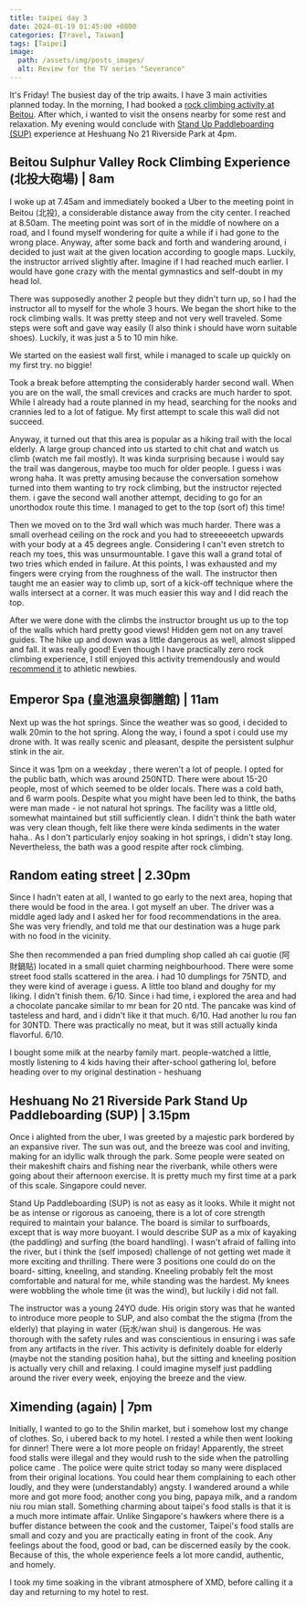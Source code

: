 ```yaml
---
title: taipei day 3
date: 2024-01-19 01:45:00 +0800
categories: [Travel, Taiwan]
tags: [Taipei]
image:
  path: /assets/img/posts_images/
  alt: Review for the TV series "Severance"
---
```




It's Friday! The busiest day of the trip awaits. I have 3 main activities planned today. In the morning, I had booked a [rock climbing activity at Beitou](https://www.klook.com/en-SG/activity/39713-beitou-sulphur-valley-rock-climbing-experience-taipei/?aid=54315). After which, i wanted to visit the onsens nearby for some rest and relaxation. My evening would conclude with [Stand Up Paddleboarding (SUP)](https://www.klook.com/en-SG/activity/69598-city-sup-taipei/?aid=54315
)  experience at Heshuang No 21 Riverside Park at 4pm.



## Beitou Sulphur Valley Rock Climbing Experience  (北投大砲場) | 8am

I woke up at 7.45am and immediately booked a Uber to the meeting point in Beitou (北投), a considerable distance away from the city center. I reached at 8.50am. The meeting point was sort of in the middle of nowhere on a road, and I found myself wondering for quite a while if i had gone to the wrong place. Anyway, after some back and forth and wandering around, i decided to just wait at the given location according to google maps. Luckily, the instructor arrived slightly after. Imagine if I had reached much earlier. I would have gone crazy with the mental gymnastics and self-doubt in my head lol.


There was supposedly another 2 people but they didn't turn up, so I had the instructor all to myself for the whole 3 hours. We began the short hike to the rock climbing walls. It was pretty steep and not very well traveled. Some steps were soft and gave way easily (I also think i should have worn suitable shoes). Luckily, it was just a 5 to 10 min hike.

We started on the easiest wall first, while i managed to scale up quickly on my first try. no biggie! 

Took a break before attempting the considerably harder second wall. When you are on the wall, the small crevices and cracks are much harder to spot. While I already had a route planned in my head, searching for the nooks and crannies led to a lot of fatigue. My first attempt to scale this wall did not succeed.

Anyway, it turned out that this area is popular as a hiking trail with the local elderly. A large group chanced into us started to chit chat and watch us climb (watch me fail mostly). It was kinda surprising because i would say the trail was dangerous, maybe too much for older people. I guess i was wrong haha. It was pretty amusing because the conversation somehow turned into them wanting to try rock climbing, but the instructor rejected them. i gave the second wall another attempt, deciding to go for an unorthodox route this time. I managed to get to the top (sort of) this time! 

Then we moved on to the 3rd wall which was much harder. There was a small overhead ceiling on the rock and you had to streeeeeetch upwards with your body at a 45 degrees angle. Considering I can't even stretch to reach my toes, this was unsurmountable. I gave this wall a grand total of two tries which ended in failure. At this points, I was exhausted and my fingers were crying from the roughness of the wall. The instructor then taught me an easier way to climb up, sort of a kick-off technique where the walls intersect at a corner. It was much easier this way and I did reach the top.

After we were done with the climbs the instructor brought us up to the top of the walls which hard pretty good views! Hidden gem not on any travel guides. The hike up and down was a little dangerous as well, almost slipped and fall. it was really good! Even though I have practically zero rock climbing experience, I still enjoyed this activity tremendously and would [recommend it](https://www.klook.com/en-SG/activity/39713-beitou-sulphur-valley-rock-climbing-experience-taipei/?aid=54315) to athletic newbies.


## Emperor Spa  (皇池溫泉御膳館) | 11am

Next up was the hot springs. Since the weather was so good, i decided to walk 20min to the hot spring. Along the way, i found a spot i could use my drone with. It was really scenic and pleasant, despite the persistent sulphur stink in the air. 

Since it was 1pm on a weekday , there weren't a lot of people. I opted for the public bath, which was around 250NTD. There were about 15-20 people, most of which seemed to be older locals. There was a cold bath, and 6 warm pools. Despite what you might have been led to think, the baths were man made - ie not natural hot springs. The facility was a little old, somewhat maintained but still sufficiently clean. I didn't think the bath water was very clean though, felt like there were kinda sediments in the water haha.. As I don't particularly enjoy soaking in hot springs, i didn't stay long. Nevertheless, the bath was a good respite after rock climbing.


## Random eating street | 2.30pm

Since I hadn't eaten at all, I wanted to go early to the next area, hoping that there would be food in the area. I got myself an uber. The driver was a middle aged lady and I asked her for food recommendations in the area. She was very friendly, and told me that our destination was a huge park with no food in the vicinity. 

She then recommended a pan fried dumpling shop called ah cai guotie (阿財鍋貼) located in a small quiet charming neighbourhood. There were some street food stalls scattered in the area. i had 10 dumplings for 75NTD, and they were kind of average i guess. A little too bland and doughy for my liking. I didn't finish them. 6/10. Since i had time, i explored the area and had a chocolate pancake similar to mr bean for 20 ntd. The pancake was kind of tasteless and hard, and i didn't like it that much. 6/10. Had another lu rou fan for 30NTD. There was practically no meat, but it was still actually kinda flavorful. 6/10.



I bought some milk at the nearby family mart. people-watched a little, mostly listening to 4 kids having their after-school gathering lol, before heading over to my original destination - heshuang 


## Heshuang No 21 Riverside Park Stand Up Paddleboarding (SUP) | 3.15pm

Once i alighted from the uber, I was greeted by a majestic park bordered by an expansive river. The sun was out, and the breeze was cool and inviting, making for an idyllic walk through the park. Some people were seated on their makeshift chairs and fishing near the riverbank, while others were going about their afternoon exercise. It is pretty much my first time at a park of this scale. Singapore could never.


Stand Up Paddleboarding (SUP) is not as easy as it looks. While it might not be as intense or rigorous as canoeing, there is a lot of core strength required to maintain your balance. The board is similar to surfboards, except that is way more buoyant. I would describe SUP as a mix of kayaking (the paddling) and surfing (the board handling). I wasn't afraid of falling into the river, but i think the (self imposed) challenge of not getting wet made it more exciting and thrilling. There were 3 positions one could do on the board- sitting, kneeling, and standing. Kneeling probably felt the most comfortable and natural for me, while standing was the hardest. My knees were wobbling the whole time (it was the wind), but luckily i did not fall.


The instructor was a young 24YO dude. His origin story was that he wanted to introduce more people to SUP, and also combat the the stigma (from the elderly) that playing in water (玩水/wan shui) is dangerous. He was thorough with the safety rules and was conscientious in ensuring i was safe from any artifacts in the river. This activity is definitely doable for elderly (maybe not the standing position haha), but the sitting and kneeling position is actually very chill and relaxing. I could imagine myself just paddling around the river every week, enjoying the breeze and the view.



## Ximending (again) | 7pm

Initially, I wanted to go to the Shilin market, but i somehow lost my change of clothes. So, i ubered back to my hotel. I rested a while then went looking for dinner! There were a lot more people on friday! Apparently, the street food stalls were illegal and they would rush to the side when the patrolling police came . The police were quite strict today so many were displaced from their original locations. You could hear them complaining to each other loudly, and they were (understandably) angsty. I wandered around a while more and got more food; another cong you bing, papaya milk, and a random niu rou mian stall. Something charming about taipei's food stalls is that it is a much more intimate affair. Unlike Singapore's hawkers where there is a buffer distance between the cook and the customer, Taipei's food stalls are small and cozy and you are practically eating in front of the cook. Any feelings about the food, good or bad, can be discerned easily by the cook. Because of this, the whole experience feels a lot more candid, authentic, and homely. 

I took my time soaking in the vibrant atmosphere of XMD, before calling it a day and returning to my hotel to rest.